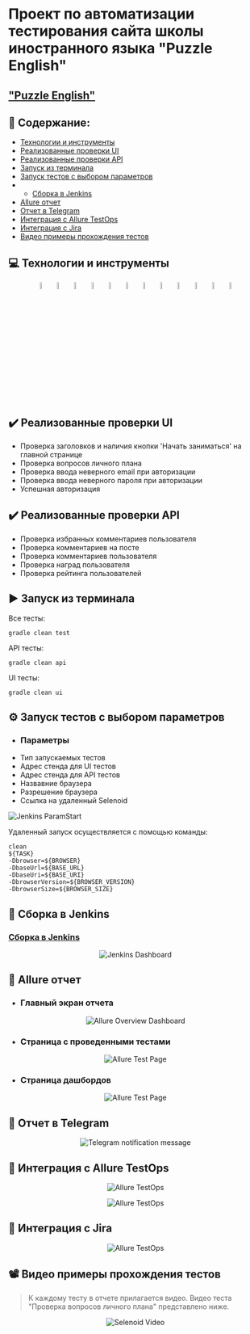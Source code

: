 # Проект по автоматизации тестирования сайта школы иностранного языка "Puzzle English"
## <a target="_blank" href="https://puzzle-english.com">"Puzzle English"</a>

## :floppy_disk: Содержание:

- <a href="#computer-технологии-и-инструменты">Технологии и инструменты</a>
- <a href="#heavy_check_mark-реализованные-проверки-ui">Реализованные проверки UI</a>
- <a href="#heavy_check_mark-реализованные-проверки-api">Реализованные проверки API</a>
- <a href="#arrow_forward-запуск-из-терминала">Запуск из терминала</a>
- <a href="#gear-запуск-тестов-с-выбором-параметров">Запуск тестов с выбором параметров</a>
- - <a href="#electric_plug-%D1%81%D0%B1%D0%BE%D1%80%D0%BA%D0%B0-%D0%B2-jenkins">Сборка в Jenkins</a>
- <a href="#open_book-allure-отчет">Allure отчет</a>
- <a href="#robot-отчет-в-telegram">Отчет в Telegram</a>
- <a href="#open_book-интеграция-с-allure-testops">Интеграция с Allure TestOps</a>
- <a href="#open_book-интеграция-с-jira">Интеграция с Jira</a>
- <a href="#film_projector-видео-примеры-прохождения-тестов">Видео примеры прохождения тестов</a>

## :computer: Технологии и инструменты
<p align="center">
<img width="6%" title="IntelliJ IDEA" src="images/logo/Intelij_IDEA.svg">
<img width="6%" title="Java" src="images/logo/Java.svg">
<img width="6%" title="Selenide" src="images/logo/Selenide.svg">
<img width="6%" title="Selenoid" src="images/logo/Selenoid.svg">
<img width="6%" title="Allure Report" src="images/logo/Allure_Report.svg">
<img width="6%" title="Gradle" src="images/logo/Gradle.svg">
<img width="6%" title="JUnit5" src="images/logo/JUnit5.svg">
<img width="6%" title="GitHub" src="images/logo/GitHub.svg">
<img width="6%" title="Jenkins" src="images/logo/Jenkins.svg">
<img width="6%" title="Telegram" src="images/logo/Telegram.svg">
<img width="6%" title="Rest-Assured" src="images/logo/Rest-Assured.png">
<img width="6%" title="AllureTestOps" src="images/logo/AllureTestOps.png">
</p>

## :heavy_check_mark: Реализованные проверки UI

- Проверка заголовков и наличия кнопки 'Начать заниматься' на главной странице
- Проверка вопросов личного плана
- Проверка ввода неверного email при авторизации
- Проверка ввода неверного пароля при авторизации
- Успешная авторизация

## :heavy_check_mark: Реализованные проверки API

- Проверка избранных комментариев пользователя
- Проверка комментариев на посте
- Проверка комментариев пользователя
- Проверка наград пользователя
- Проверка рейтинга пользователей

## :arrow_forward: Запуск из терминала

Все тесты:

```
gradle clean test
```

API тесты:

```
gradle clean api
```

UI тесты:

```
gradle clean ui
```

## :gear: Запуск тестов с выбором параметров

- ### Параметры
- Тип запускаемых тестов
- Адрес стенда для UI тестов
- Адрес стенда для API тестов
- Назвавние браузера
- Разрешение браузера
- Ссылка на удаленный Selenoid

<img title="Jenkins ParamStart" src="images/screenshots/params.png">

Удаленный запуск осуществляется с помощью команды:

```
clean
${TASK}
-Dbrowser=${BROWSER}
-DbaseUrl=${BASE_URL}
-DbaseUri=${BASE_URI}
-DbrowserVersion=${BROWSER_VERSION}
-DbrowserSize=${BROWSER_SIZE}
```


## :electric_plug: Сборка в Jenkins

### <a target="_blank" href="https://jenkins.autotests.cloud/job/012-bokoffil-diplom1/">Сборка в Jenkins</a>

<p align="center">
<img title="Jenkins Dashboard" src="images/screenshots/Jenkins dashboard.png">
</p>  


## :open_book: Allure отчет

- ### Главный экран отчета

<p align="center">
<img title="Allure Overview Dashboard" src="images/screenshots/allure1.png">
</p>

- ### Страница с проведенными тестами

<p align="center">
<img title="Allure Test Page" src="images/screenshots/allure2.png">
</p>

- ### Страница дашбордов

<p align="center">
<img title="Allure Test Page" src="images/screenshots/allure3.png">
</p>

## :robot: Отчет в Telegram

<p align="center">
<img title="Telegram notification message" src="images/screenshots/telegram.png">
</p>

## :open_book: Интеграция с Allure TestOps

<p align="center">
<img title="Allure TestOps" src="images/screenshots/allureTO.png">
</p>

<p align="center">
<img title="Allure TestOps" src="images/screenshots/allureTO1.png">
</p>

## :open_book: Интеграция с Jira

<p align="center">
<img title="Allure TestOps" src="images/screenshots/jira.png">
</p>

## :film_projector: Видео примеры прохождения тестов
> К каждому тесту в отчете прилагается видео. Видео теста "Проверка вопросов личного плана" представлено ниже.
<p align="center">
  <img title="Selenoid Video" src="images/screenshots/016b2f12b9c662dccc8a4077c6476a23.gif">
</p>
